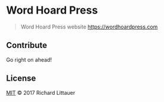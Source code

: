 # Word Hoard Press

> Word Hoard Press website https://wordhoardpress.com

## Contribute

Go right on ahead!

## License

[MIT](LICENSE) © 2017 Richard Littauer
